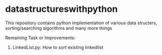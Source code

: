 # datastructureswithpython

This repository contains python implementation of various data structers, sorting/searching algorithms and many more things





Remaining Task or Improvements:
1. LinkedList.py: How to sort existing linkedlist

